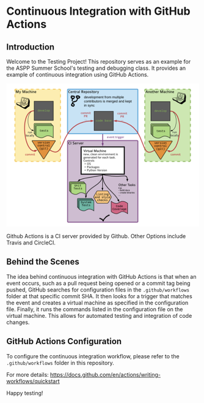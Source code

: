 
# Continuous Integration with GitHub Actions

## Introduction
Welcome to the Testing Project! This repository serves as an example for the ASPP Summer School's testing and debugging class. It provides an example of continuous integration using GitHub Actions.

![Diagram](diagram.png)

Github Actions is a CI server provided by Github. Other Options include Travis and CircleCI.

## Behind the Scenes
The idea behind continuous integration with GitHub Actions is that when an event occurs, such as a pull request being opened or a commit tag being pushed, GitHub searches for configuration files in the `.github/workflows` folder at that specific commit SHA. It then looks for a trigger that matches the event and creates a virtual machine as specified in the configuration file. Finally, it runs the commands listed in the configuration file on the virtual machine. This allows for automated testing and integration of code changes.


## GitHub Actions Configuration
To configure the continuous integration workflow, please refer to the `.github/workflows` folder in this repository.

For more details: https://docs.github.com/en/actions/writing-workflows/quickstart

Happy testing!

